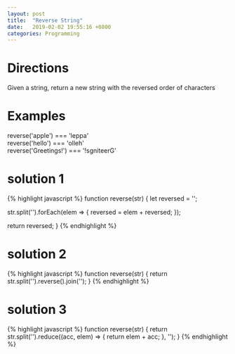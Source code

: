 ```yaml
---
layout: post
title:  "Reverse String"
date:   2019-02-02 19:55:16 +0800
categories: Programming
---
```


# Directions
Given a string, return a new string with the reversed order of characters

# Examples
reverse('apple') === 'leppa' <br/>
reverse('hello') === 'olleh' <br/>
reverse('Greetings!') === '!sgniteerG'

# solution 1
{% highlight javascript %}
function reverse(str) {
  let reversed = '';

  str.split('').forEach(elem => {
    reversed = elem + reversed;
  });

  return reversed;
}
{% endhighlight %}

# solution 2
{% highlight javascript %}
function reverse(str) {
  return str.split('').reverse().join('');
}
{% endhighlight %}

# solution 3
{% highlight javascript %}
function reverse(str) {
  return str.split('').reduce((acc, elem) => {
    return elem + acc;
  }, '');
}
{% endhighlight %}
